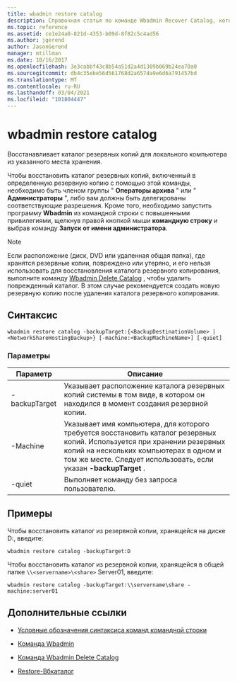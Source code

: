```yaml
---
title: wbadmin restore catalog
description: Справочная статья по команде Wbadmin Recover Catalog, которая восстанавливает каталог резервных копий для локального компьютера из указанного места хранения.
ms.topic: reference
ms.assetid: ce1e24a0-821d-4353-b09d-8f82c5c4ad56
ms.author: jgerend
author: JasonGerend
manager: mtillman
ms.date: 10/16/2017
ms.openlocfilehash: 3e3cabbf43c8b54a51d2a4d1309b069b24ea70a0
ms.sourcegitcommit: db4c35ebe56d561768d2a657da9e6d6a791457bd
ms.translationtype: MT
ms.contentlocale: ru-RU
ms.lasthandoff: 03/04/2021
ms.locfileid: "101804447"
---
```

# <a name="wbadmin-restore-catalog"></a>wbadmin restore catalog

Восстанавливает каталог резервных копий для локального компьютера из указанного места хранения.

Чтобы восстановить каталог резервных копий, включенный в определенную резервную копию с помощью этой команды, необходимо быть членом группы " **Операторы архива** " или " **Администраторы** ", либо вам должны быть делегированы соответствующие разрешения. Кроме того, необходимо запустить программу **Wbadmin** из командной строки с повышенными привилегиями, щелкнув правой кнопкой мыши **командную строку** и выбрав команду **Запуск от имени администратора**.

> [!NOTE]
> Если расположение (диск, DVD или удаленная общая папка), где хранятся резервные копии, повреждено или утеряно, и его нельзя использовать для восстановления каталога резервного копирования, выполните команду [Wbadmin Delete Catalog](wbadmin-delete-catalog.md) , чтобы удалить поврежденный каталог. В этом случае рекомендуется создать новую резервную копию после удаления каталога резервного копирования.

## <a name="syntax"></a>Синтаксис

```
wbadmin restore catalog -backupTarget:{<BackupDestinationVolume> | <NetworkShareHostingBackup>} [-machine:<BackupMachineName>] [-quiet]
```

### <a name="parameters"></a>Параметры

| Параметр | Описание |
|--|--|
| -backupTarget | Указывает расположение каталога резервных копий системы в том виде, в котором он находился в момент создания резервной копии. |
| -Machine | Указывает имя компьютера, для которого требуется восстановить каталог резервных копий. Используется при хранении резервных копий на нескольких компьютерах в одном и том же месте. Следует использовать, если указан **-backupTarget** . |
| -quiet | Выполняет команду без запроса пользователю. |

## <a name="examples"></a>Примеры

Чтобы восстановить каталог из резервной копии, хранящейся на диске D:, введите:

```
wbadmin restore catalog -backupTarget:D
```

Чтобы восстановить каталог из резервной копии, хранящейся в общей папке `\\<servername>\<share>` Server01, введите:

```
wbadmin restore catalog -backupTarget:\\servername\share -machine:server01
```

## <a name="additional-references"></a>Дополнительные ссылки

- [Условные обозначения синтаксиса команд командной строки](command-line-syntax-key.md)

- [Команда Wbadmin](wbadmin.md)

- [Команда Wbadmin Delete Catalog](wbadmin-delete-catalog.md)

- [Restore-Вбкаталог](/powershell/module/windowserverbackup/Restore-WBCatalog)
